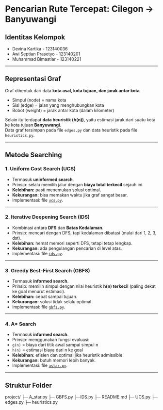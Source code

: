 # Pencarian Rute Tercepat: Cilegon → Banyuwangi

## Identitas Kelompok
- Devina Kartika       - 123140036
- Awi Septian Prasetyo - 123140201
- Muhammad Bimastiar   - 123140221

---

## Representasi Graf
Graf dibentuk dari data **kota asal, kota tujuan, dan jarak antar kota**.  
- Simpul (node) = nama kota  
- Sisi (edge) = jalan yang menghubungkan kota  
- Bobot (weight) = jarak antar kota (dalam kilometer)  

Selain itu terdapat **data heuristik (h(n))**, yaitu estimasi jarak dari suatu kota ke kota tujuan **Banyuwangi**.  
Data graf tersimpan pada file `edges.py` dan data heuristik pada file `heuristics.py`.

---

## Metode Searching

### 1. Uniform Cost Search (UCS)
- Termasuk **uninformed search**.  
- Prinsip: selalu memilih jalur dengan **biaya total terkecil** sejauh ini.  
- **Kelebihan:** pasti menemukan solusi optimal.  
- **Kekurangan:** bisa memakan waktu jika graf sangat besar.  
- Implementasi: file [`ucs.py`](ucs.py).

---

### 2. Iterative Deepening Search (IDS)
- Kombinasi antara **DFS** dan **Batas Kedalaman**.  
- Prinsip: mencari dengan DFS, tapi kedalaman dibatasi (mulai dari 1, 2, 3, dst).  
- **Kelebihan:** hemat memori seperti DFS, tetapi tetap lengkap.  
- **Kekurangan:** ada pengulangan pencarian di level atas.  
- Implementasi: file [`ids.py`](ids.py).

---

### 3. Greedy Best-First Search (GBFS)
- Termasuk **informed search**.  
- Prinsip: memilih simpul dengan nilai heuristik **h(n) terkecil** (paling dekat ke goal menurut estimasi).  
- **Kelebihan:** cepat sampai tujuan.  
- **Kekurangan:** solusi tidak selalu optimal.  
- Implementasi: file [`gbfs.py`](gbfs.py).

---

### 4. A* Search
- Termasuk **informed search**.  
- Prinsip: menggunakan fungsi evaluasi:
- `g(n)` = biaya dari titik awal sampai simpul n  
- `h(n)` = estimasi biaya dari n ke goal  
- **Kelebihan:** efisien dan optimal jika heuristik admissible.  
- **Kekurangan:** butuh memori lebih banyak.  
- Implementasi: file [`astar.py`](astar.py).

---

## Struktur Folder
project/
├─ A_star.py
├─ GBFS.py
├─IDS.py
├─ README.md
├─ UCS.py
├─ edges.py
├─ heuristics.py

